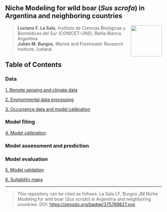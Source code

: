 ## Niche Modeling for wild boar (*Sus scrofa*) in Argentina and neighboring countries

<img src="https://user-images.githubusercontent.com/20196847/82152923-d78ba600-983a-11ea-9bfc-2a9115a029f5.jpg" height="100" width="100" img align="right">

>**Luciano F. La Sala**, Instituto de Ciencias Biológicas y Biomédicas del Sur (CONICET-UNS), Bahía Blanca, Argentina.  
**Julián M. Burgos**, Marine and Freshwater Research Institute, Iceland.    


Table of Contents
----------

### Data

[1. Remote sensing and climate data](./GEE-raster-processing/README.md)  

[2. Environmental data processing](./Environmental_data.md)

[3. Occurrence data and model calibration](./Scripts_README/Occurrence_data_model_calibration.md)

### Model fiting

[4. Model calibration](./calibration/calibration.md)

### Model assessment and prediction


### Model evaluation

[5. Model validation](./Validation/README.md)

[6. Suitability maps](./plots)

----------
> This repository can be cited as follows: La Sala LF, Burgos JM Niche Modeling for wild boar (*Sus scrofa*) in Argentina and neighboring countries. DOI: https://zenodo.org/badge/375789827.svg 